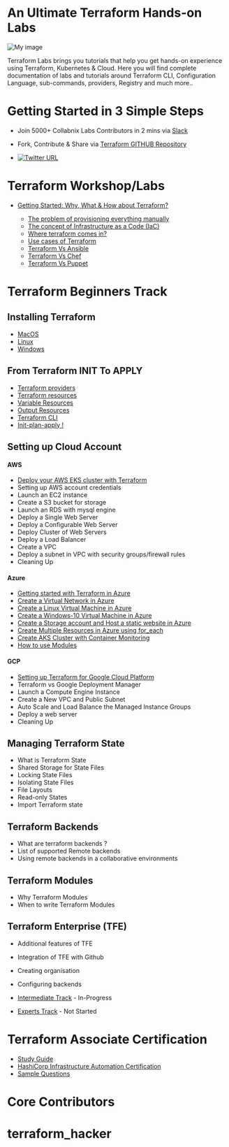 
# An Ultimate Terraform Hands-on Labs 



![My image](https://raw.githubusercontent.com/collabnix/terraform/master/images/wordle.png)

Terraform Labs brings you tutorials that help you get hands-on experience using Terraform, Kubernetes & Cloud. Here you will find complete documentation of labs and tutorials around Terraform CLI, Configuration Language, sub-commands, providers, Registry and much more..

#  Getting Started in 3 Simple Steps

- Join 5000+ Collabnix Labs Contributors in 2 mins via [Slack](https://launchpass.com/collabnix)

- Fork, Contribute & Share via [Terraform GITHUB Repository](https://github.com/collabnix/terraform)

-  [![Twitter URL](https://img.shields.io/twitter/url/https/twitter.com/fold_left.svg?style=social&label=Follow%20%40collabnix)](https://twitter.com/collabnix)

# Terraform Workshop/Labs

- [Getting Started: Why, What & How about Terraform?](getting-started/README.md) 

   - [The problem of provisioning everything manually](getting-started/the-problem.md)
   - [The concept of Infrastructure as a Code (IaC)](getting-started/iac.md)
   - [Where terraform comes in?](getting-started/terraform.md)
   - [Use cases of Terraform](getting-started/use-cases.md)
   - [Terraform Vs Ansible]()
   - [Terraform Vs Chef]()
   - [Terraform Vs Puppet]()


# Terraform Beginners Track

## Installing Terraform

  - [MacOS](https://github.com/collabnix/terraform/blob/master/beginners/os/mac/README.md)
  - [Linux](https://github.com/collabnix/terraform/tree/master/beginners/os/linux) 
  - [Windows](https://github.com/collabnix/terraform/tree/master/beginners/os/windows)
  

## From Terraform INIT To APPLY

  - [Terraform providers](https://github.com/collabnix/terraform/blob/master/beginners/providers/Terraform_Providers.md)
  - [Terraform resources](https://github.com/collabnix/terraform/blob/master/beginners/resources/Terraform_Resources.md)
  - [Variable Resources](https://github.com/collabnix/terraform/blob/master/beginners/resources/variables/README.md)
  - [Output Resources](https://github.com/collabnix/terraform/blob/master/beginners/resources/output/README.md)
  - [Terraform CLI](https://github.com/collabnix/terraform/blob/master/beginners/CLI/README.md)
  - [Init-plan-apply !](https://github.com/collabnix/terraform/blob/master/beginners/init-plan-apply/README.md)

## Setting up Cloud Account

#### AWS

  - [Deploy your AWS EKS cluster with Terraform](https://github.com/collabnix/terraform/tree/master/beginners/aws/eks)
  - Setting up AWS account credentials 
  - Launch an EC2 instance
  - Create a S3 bucket for storage
  - Launch an RDS with mysql engine
  - Deploy a Single Web Server
  - Deploy a Configurable Web Server
  - Deploy Cluster of Web Servers
  - Deploy a Load Balancer
  - Create a VPC 
  - Deploy a subnet in VPC with security groups/firewall rules
  - Cleaning Up

#### Azure
 
  - [Getting started with Terraform in Azure](https://github.com/collabnix/terraform/blob/master/beginners/azure/README.md)
  - [Create a Virtual Network in Azure](https://github.com/collabnix/terraform/blob/master/beginners/azure/virtualnetwork)
  - [Create a Linux Virtual Machine in Azure](https://github.com/collabnix/terraform/tree/master/beginners/azure/linuxVM)
  - [Create a Windows-10 Virtual Machine in Azure](https://github.com/collabnix/terraform/tree/master/beginners/azure/windowsVM)
  - [Create a Storage account and Host a static website in Azure](https://github.com/collabnix/terraform/tree/master/beginners/azure/storageAccount) 
  - [Create Multiple Resources in Azure using for_each](https://github.com/collabnix/terraform/tree/master/beginners/azure/multiple_resources) 
  - [Create AKS Cluster with Container Monitoring](https://github.com/collabnix/terraform/tree/master/beginners/azure/aks_cluster)
  - [How to use Modules](https://github.com/collabnix/terraform/tree/master/beginners/azure/module_example)

#### GCP

  - [Setting up Terraform for Google Cloud Platform](https://github.com/collabnix/terraform/blob/master/beginners/gcp/README.md)
  - Terraform vs Google Deployment Manager
  - Launch a Compute Engine Instance
  - Create a New VPC and Public Subnet
  - Auto Scale and Load Balance the Managed Instance Groups
  - Deploy a web server
  - Cleaning Up

## Managing Terraform State
 
  - What is Terraform State
  - Shared Storage for State Files
  - Locking State Files
  - Isolating State Files
  - File Layouts
  - Read-only States
  - Import Terraform state

## Terraform Backends

  - What are terraform backends ?
  - List of supported Remote backends 
  - Using remote backends in a collaborative environments

## Terraform Modules

  - Why Terraform Modules
  - When to write Terraform Modules


## Terraform Enterprise (TFE)
  - Additional features of TFE
  - Integration of TFE with Github
  - Creating organisation
  - Configuring backends



- [Intermediate Track](./intermediate/README.md) - In-Progress

- [Experts Track](./experts/README.md) - Not Started


# Terraform Associate Certification

- [Study Guide](https://learn.hashicorp.com/terraform/certification/terraform-associate-study-guide) <br>
- [HashiCorp Infrastructure Automation Certification](https://www.hashicorp.com/certification/terraform-associate/)<br>
- [Sample Questions](https://learn.hashicorp.com/terraform/certification/terraform-associate-sample-questions)<br>

# Core Contributors


# terraform_hacker
